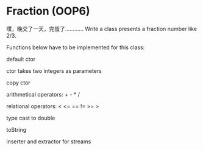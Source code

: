 # Fraction (OOP6)
噗，晚交了一天，完蛋了…………
Write a class presents a fraction number like 2/3.

Functions below have to be implemented for this class:

default ctor

ctor takes two integers as parameters

copy ctor

arithmetical operators: + - * /

relational operators: < <= == != >= >

type cast to double

toString

inserter and extractor for streams